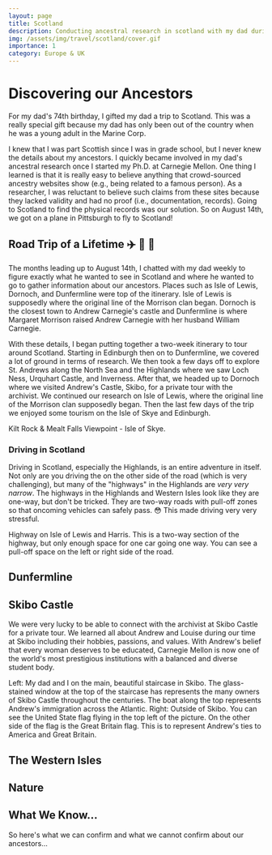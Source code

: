 ```yaml
---
layout: page
title: Scotland
description: Conducting ancestral research in scotland with my dad during our two week tour of Scotland.
img: /assets/img/travel/scotland/cover.gif
importance: 1
category: Europe & UK
---
```


# Discovering our Ancestors

For my dad's 74th birthday, I gifted my dad a trip to Scotland. This was a really special gift because my dad has only been out of the country when he was a young adult in the Marine Corp. 

I knew that I was part Scottish since I was in grade school, but I never knew the details about my ancestors. I quickly became involved in my dad's ancestral research once I started my Ph.D. at Carnegie Mellon. One thing I learned is that it is really easy to believe anything that crowd-sourced ancestry websites show (e.g., being related to a famous person). As a researcher, I was reluctant to believe such claims from these sites because they lacked validity and had no proof (i.e., documentation, records). Going to Scotland to find the physical records was our solution. So on August 14th, we got on a plane in Pittsburgh to fly to Scotland! 

## Road Trip of a Lifetime :airplane: :blue_car: :ship:

The months leading up to August 14th, I chatted with my dad weekly to figure exactly what he wanted to see in Scotland and where he wanted to go to gather information about our ancestors. Places such as Isle of Lewis, Dornoch, and Dunfermline were top of the itinerary. Isle of Lewis is supposedly where the original line of the Morrison clan began. Dornoch is the closest town to Andrew Carnegie's castle and Dunfermline is where Margaret Morrison raised Andrew Carnegie with her husband William Carnegie. 

With these details, I began putting together a two-week itinerary to tour around Scotland. Starting in Edinburgh then on to Dunfermline, we covered a lot of ground in terms of research. We then took a few days off to explore St. Andrews along the North Sea and the Highlands where we saw Loch Ness, Urquhart Castle, and Inverness. After that, we headed up to Dornoch where we visited Andrew's Castle, Skibo, for a private tour with the archivist. We continued our research on Isle of Lewis, where the original line of the Morrison clan supposedly began. Then the last few days of the trip we enjoyed some tourism on the Isle of Skye and Edinburgh.  

<div class="row">
    <div class="col-sm mt-3 mt-md-0">
        <img class="img-fluid rounded z-depth-1" src="{{ '/assets/img/travel/scotland/cover.gif' | relative_url }}" alt="" title="example image"/>
    </div>
</div>
<div class="caption">
    Kilt Rock & Mealt Falls Viewpoint - Isle of Skye. 
</div>

### Driving in Scotland

Driving in Scotland, especially the Highlands, is an entire adventure in itself. Not only are you driving the on the other side of the road (which is very challenging), but many of the "highways" in the Highlands are *very very narrow*. The highways in the Highlands and Western Isles look like they are one-way, but don't be tricked. They are two-way roads with pull-off zones so that oncoming vehicles can safely pass. :flushed: This made driving very very stressful. 

<div class="row">
    <div class="col-sm mt-3 mt-md-0">
        <img class="img-fluid rounded z-depth-1" src="{{ '/assets/img/travel/scotland/roads.gif' | relative_url }}" alt="" title="example image"/>
    </div>
</div>
<div class="caption">
    Highway on Isle of Lewis and Harris. This is a two-way section of the highway, but only enough space for one car going one way. You can see a pull-off space on the left or right side of the road. 
</div>

## Dunfermline

## Skibo Castle

We were very lucky to be able to connect with the archivist at Skibo Castle for a private tour. We learned all about Andrew and Louise during our time at Skibo including their hobbies, passions, and values. With Andrew's belief that every woman deserves to be educated, Carnegie Mellon is now one of the world's most prestigious institutions with a balanced and diverse student body.

<div class="row">
    <div class="col-sm mt-3 mt-md-0">
        <img class="img-fluid rounded z-depth-1" src="{{ '/assets/img/travel/scotland/skibo.jpeg' | relative_url }}" alt="" title="example image"/>
    </div>
    <div class="col-sm mt-3 mt-md-0">
        <img class="img-fluid rounded z-depth-1" src="{{ '/assets/img/travel/scotland/skibo2.jpeg' | relative_url }}" alt="" title="example image"/>
    </div>
</div>
<div class="caption">
    Left: My dad and I on the main, beautiful staircase in Skibo. The glass-stained window at the top of the staircase has represents the many owners of Skibo Castle throughout the centuries. The boat along the top represents Andrew's immigration across the Atlantic. Right: Outside of Skibo. You can see the United State flag flying in the top left of the picture. On the other side of the flag is the Great Britain flag. This is to represent Andrew's ties to America and Great Britain.
</div>

## The Western Isles

## Nature

## What We Know...

So here's what we can confirm and what we cannot confirm about our ancestors...

